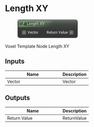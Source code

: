 # Length XY

<div align="left" data-full-width="false"><figure><img src="../../../../.gitbook/assets/length_xy.png" alt=""><figcaption></figcaption></figure></div>

Voxel Template Node Length XY

## Inputs

<table><thead><tr><th width="170">Name</th><th>Description</th></tr></thead><tbody><tr><td>Vector</td><td>Vector</td></tr></tbody></table>

## Outputs

<table><thead><tr><th width="170">Name</th><th>Description</th></tr></thead><tbody><tr><td>Return Value</td><td>ReturnValue</td></tr></tbody></table>
